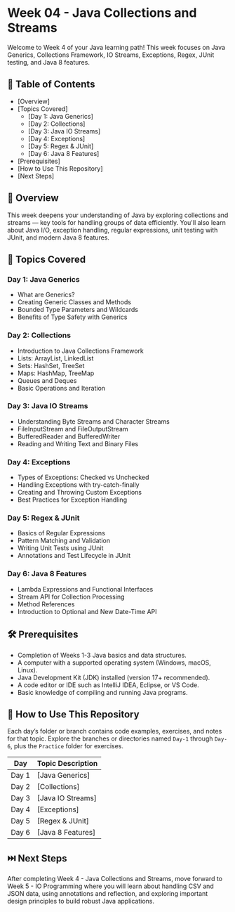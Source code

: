 # Week 04 - Java Collections and Streams

Welcome to Week 4 of your Java learning path! This week focuses on Java Generics, Collections Framework, IO Streams, Exceptions, Regex, JUnit testing, and Java 8 features.

## 📑 Table of Contents
- [Overview]
- [Topics Covered]
  - [Day 1: Java Generics]
  - [Day 2: Collections]
  - [Day 3: Java IO Streams]
  - [Day 4: Exceptions]
  - [Day 5: Regex & JUnit]
  - [Day 6: Java 8 Features]
- [Prerequisites]
- [How to Use This Repository]
- [Next Steps]

## 🧠 Overview

This week deepens your understanding of Java by exploring collections and streams — key tools for handling groups of data efficiently. You'll also learn about Java I/O, exception handling, regular expressions, unit testing with JUnit, and modern Java 8 features.

## 📘 Topics Covered

### Day 1: Java Generics
- What are Generics?
- Creating Generic Classes and Methods
- Bounded Type Parameters and Wildcards
- Benefits of Type Safety with Generics

### Day 2: Collections
- Introduction to Java Collections Framework
- Lists: ArrayList, LinkedList
- Sets: HashSet, TreeSet
- Maps: HashMap, TreeMap
- Queues and Deques
- Basic Operations and Iteration
  
### Day 3: Java IO Streams
- Understanding Byte Streams and Character Streams
- FileInputStream and FileOutputStream
- BufferedReader and BufferedWriter
- Reading and Writing Text and Binary Files
  
### Day 4: Exceptions
- Types of Exceptions: Checked vs Unchecked
- Handling Exceptions with try-catch-finally
- Creating and Throwing Custom Exceptions
- Best Practices for Exception Handling

### Day 5: Regex & JUnit
- Basics of Regular Expressions
- Pattern Matching and Validation
- Writing Unit Tests using JUnit
- Annotations and Test Lifecycle in JUnit
  
### Day 6: Java 8 Features
- Lambda Expressions and Functional Interfaces
- Stream API for Collection Processing
- Method References
- Introduction to Optional and New Date-Time API
  
## 🛠️ Prerequisites

- Completion of Weeks 1-3 Java basics and data structures.
- A computer with a supported operating system (Windows, macOS, Linux).
- Java Development Kit (JDK) installed (version 17+ recommended).
- A code editor or IDE such as IntelliJ IDEA, Eclipse, or VS Code.
- Basic knowledge of compiling and running Java programs.

## 📂 How to Use This Repository

Each day’s folder or branch contains code examples, exercises, and notes for that topic. Explore the branches or directories named `Day-1` through `Day-6`, plus the `Practice` folder for exercises.

| Day     | Topic Description                                  |
|---------|--------------------------------------------------|
| Day 1   | [Java Generics] |
| Day 2   | [Collections]   |
| Day 3   | [Java IO Streams]|
| Day 4   | [Exceptions]    |
| Day 5   | [Regex & JUnit] |
| Day 6   | [Java 8 Features]|

## ⏭️ Next Steps
After completing Week 4 - Java Collections and Streams, move forward to Week 5 - IO Programming where you will learn about handling CSV and JSON data, using annotations and reflection, and exploring important design principles to build robust Java applications.
